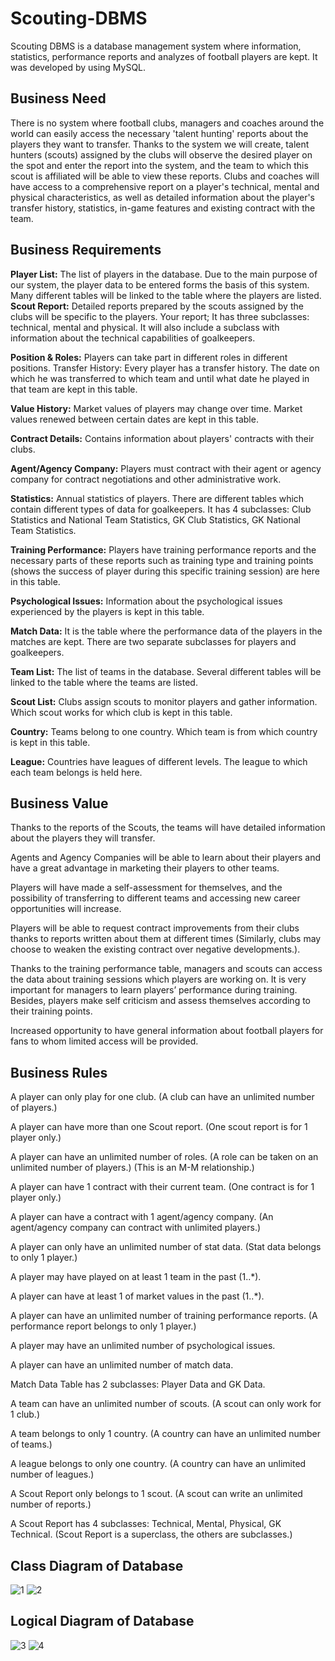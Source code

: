 ﻿# Scouting-DBMS

Scouting DBMS is a database management system where information, statistics, performance reports and analyzes of football players are kept. It was developed by using MySQL. 

## Business Need

There is no system where football clubs, managers and coaches around the world can easily access the necessary 'talent hunting' reports about the players they want to transfer. Thanks to the system we will create, talent hunters (scouts) assigned by the clubs will observe the desired player on the spot and enter the report into the system, and the team to which this scout is affiliated will be able to view these reports. Clubs and coaches will have access to a comprehensive report on a player's technical, mental and physical characteristics, as well as detailed information about the player's transfer history, statistics, in-game features and existing contract with the team. 

## Business Requirements

<b>Player List:</b> The list of players in the database. Due to the main purpose of our system, the player data to be entered forms the basis of this system. Many different tables will be linked to the table where the players are listed. 
<b></b>
  <b>Scout Report:</b> Detailed reports prepared by the scouts assigned by the clubs will be specific to the players. Your report; It has three subclasses: technical, mental and physical. It will also include a subclass with information about the technical capabilities of goalkeepers. 

  <b>Position & Roles:</b> Players can take part in different roles in different positions. 
Transfer History: Every player has a transfer history. The date on which he was transferred to which team and until what date he played in that team are kept in this table. 

  <b>Value History:</b> Market values of players may change over time. Market values renewed between certain dates are kept in this table. 

  <b>Contract Details:</b> Contains information about players' contracts with their clubs. 

  <b>Agent/Agency Company:</b> Players must contract with their agent or agency company for contract negotiations and other administrative work.

  <b>Statistics:</b> Annual statistics of players. There are different tables which contain different types of data for goalkeepers. It has 4 subclasses: Club Statistics and National Team Statistics, GK Club Statistics, GK National Team Statistics. 

  <b>Training Performance:</b> Players have training performance reports and the necessary parts of these reports such as training type and training points (shows the success of player during this specific training session) are here in this table.

  <b>Psychological Issues:</b> Information about the psychological issues experienced by the players is kept in this table. 

  <b>Match Data:</b> It is the table where the performance data of the players in the matches are kept. There are two separate subclasses for players and goalkeepers. 

<b>Team List:</b> The list of teams in the database. Several different tables will be linked to the table where the teams are listed. 

  <b>Scout List:</b> Clubs assign scouts to monitor players and gather information. Which scout works for which club is kept in this table. 

  <b>Country:</b> Teams belong to one country. Which team is from which country is kept in this table. 

  <b>League:</b> Countries have leagues of different levels. The league to which each team belongs is held here. 
  
  ## Business Value
  
Thanks to the reports of the Scouts, the teams will have detailed information about the players they will transfer. 

Agents and Agency Companies will be able to learn about their players and have a great advantage in marketing their players to other teams. 

Players will have made a self-assessment for themselves, and the possibility of transferring to different teams and accessing new career opportunities will increase. 

Players will be able to request contract improvements from their clubs thanks to reports written about them at different times (Similarly, clubs may choose to weaken the existing contract over negative developments.).

Thanks to the training performance table, managers and scouts can access the data about training sessions which players are working on. It is very important for managers to learn players’ performance during training. Besides, players make self criticism and assess themselves according to their training points.

Increased opportunity to have general information about football players for fans to whom limited access will be provided. 

## Business Rules

A player can only play for one club. (A club can have an unlimited number of players.) 

A player can have more than one Scout report. (One scout report is for 1 player only.) 

A player can have an unlimited number of roles. (A role can be taken on an unlimited number of players.) (This is an M-M relationship.)

A player can have 1 contract with their current team. (One contract is for 1 player only.) 

A player can have a contract with 1 agent/agency company. (An agent/agency company can contract with unlimited players.) 

A player can only have an unlimited number of stat data. (Stat data belongs to only 1 player.) 

A player may have played on at least 1 team in the past (1..*). 

A player can have at least 1 of market values in the past (1..*). 

A player can have an unlimited number of training performance reports. (A performance report belongs to only 1 player.) 

A player may have an unlimited number of psychological issues.

A player can have an unlimited number of match data.

Match Data Table has 2 subclasses: Player Data and GK Data.

A team can have an unlimited number of scouts. (A scout can only work for 1 club.) 

A team belongs to only 1 country. (A country can have an unlimited number of teams.) 

A league belongs to only one country. (A country can have an unlimited number of leagues.) 

A Scout Report only belongs to 1 scout. (A scout can write an unlimited number of reports.) 

A Scout Report has 4 subclasses: Technical, Mental, Physical, GK Technical. (Scout Report is a superclass, the others are subclasses.) 

## Class Diagram of Database

![1](https://user-images.githubusercontent.com/57845882/150996133-aa6b77d1-2fbd-4147-8bbe-84b87cf0248a.png)
![2](https://user-images.githubusercontent.com/57845882/150996173-3e5febb4-f5aa-47b3-aeb1-4e3340ab1e33.png)

## Logical Diagram of Database

![3](https://user-images.githubusercontent.com/57845882/150996327-d363f07b-b81d-4385-820a-02be69d97989.png)
![4](https://user-images.githubusercontent.com/57845882/150996344-6a5def9e-6a81-4a4a-9c86-8a1f68047db9.png)
